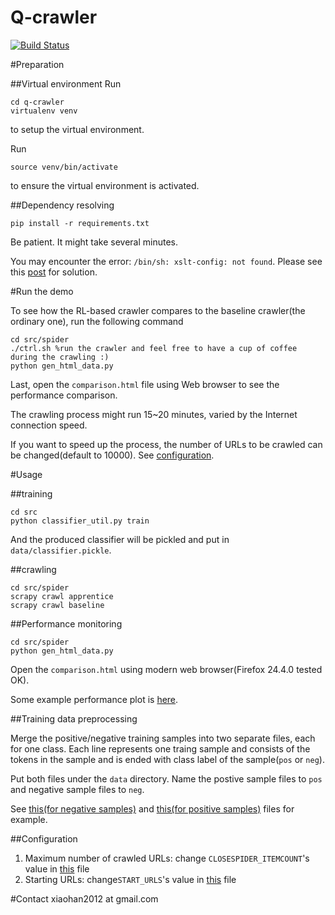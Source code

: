 Q-crawler
===========

[![Build Status](https://travis-ci.org/xiaohan2012/q-crawler.png?branch=master)](https://travis-ci.org/xiaohan2012/q-crawler)

#Preparation

##Virtual environment
Run
```
cd q-crawler
virtualenv venv
```
to setup the virtual environment.

Run 
```
source venv/bin/activate
```
to ensure the virtual environment is activated.

##Dependency resolving
```
pip install -r requirements.txt
```
Be patient. It might take several minutes.

You may encounter the error:  `/bin/sh: xslt-config: not found`. Please see this [post](http://stackoverflow.com/questions/5178416/pip-install-lxml-error) for solution.

#Run the demo

To see how the RL-based crawler compares to the baseline crawler(the ordinary one), run the following command

```
cd src/spider
./ctrl.sh %run the crawler and feel free to have a cup of coffee during the crawling :)
python gen_html_data.py
```

Last, open the `comparison.html` file using Web browser to see the performance comparison.

The crawling process might run 15~20 minutes, varied by the Internet connection speed.

If you want to speed up the process, the number of URLs to be crawled can be changed(default to 10000). See [configuration](https://github.com/xiaohan2012/q-crawler/#configuration).

#Usage

##training

```
cd src
python classifier_util.py train
```

And the produced classifier will be pickled and put in `data/classifier.pickle`.

##crawling

```
cd src/spider
scrapy crawl apprentice 
scrapy crawl baseline
```

##Performance monitoring

```
cd src/spider
python gen_html_data.py
```

Open the `comparison.html` using modern web browser(Firefox 24.4.0 tested OK).

Some example performance plot is [here](http://www.cs.helsinki.fi/u/hxiao/rl-project/comparison.html).

##Training data preprocessing 

Merge the positive/negative training samples into two separate files, each for one class. Each line represents one traing sample and consists of the tokens in the sample and is ended with class label of the sample(`pos` or `neg`).

Put both files under the `data` directory. Name the postive sample files to `pos` and negative sample files to `neg`.

See [this(for negative samples)](https://raw.githubusercontent.com/xiaohan2012/q-crawler/master/data/neg) and [this(for positive samples)](https://raw.githubusercontent.com/xiaohan2012/q-crawler/master/data/pos) files for example.

##Configuration

1. Maximum number of crawled URLs: change  `CLOSESPIDER_ITEMCOUNT`'s value in [this](https://github.com/xiaohan2012/q-crawler/blob/master/src/spider/spider/settings.py) file
2. Starting URLs: change`START_URLS`'s value in [this](https://github.com/xiaohan2012/q-crawler/blob/master/src/spider/spider/settings.py) file

#Contact
xiaohan2012 at gmail.com


